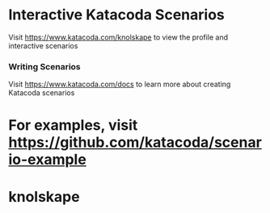 # Interactive Katacoda Scenarios


Visit https://www.katacoda.com/knolskape to view the profile and interactive scenarios

### Writing Scenarios
Visit https://www.katacoda.com/docs to learn more about creating Katacoda scenarios

For examples, visit https://github.com/katacoda/scenario-example
=======
# knolskape
